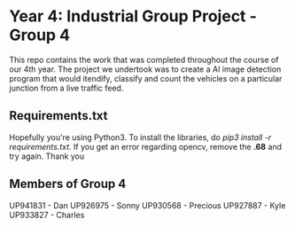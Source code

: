 # Year 4: Industrial Group Project - Group 4

This repo contains the work that was completed throughout the course of our 4th year. The project we undertook was to create a AI image detection program that would itendify, classify and count the vehicles on a particular junction from a live traffic feed. 

[//]: # (Colas-PCC project AI image detection of live traffic feed. Identifying the load on road infrastructure is immensely important to city planners. Work on a project supported by the Portsmouth City Council and process live feed from cameras to identify, classify and count vehicles on a particular junction.)

## Requirements.txt

Hopefully you're using Python3. To install the libraries, do _pip3 install -r requirements.txt_. If you get an error regarding opencv, remove the **.68** and try again. Thank you

## Members of Group 4
UP941831 - Dan
UP926975 - Sonny
UP930568 - Precious
UP927887 - Kyle
UP933827 - Charles

